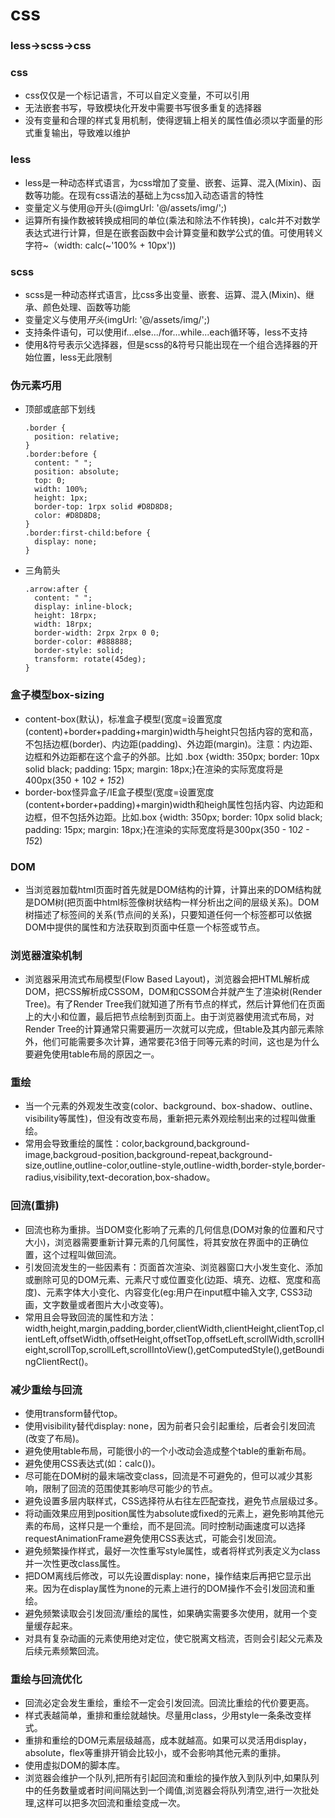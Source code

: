 # css

### less->scss->css

### css
  - css仅仅是一个标记语言，不可以自定义变量，不可以引用
  - 无法嵌套书写，导致模块化开发中需要书写很多重复的选择器
  - 没有变量和合理的样式复用机制，使得逻辑上相关的属性值必须以字面量的形式重复输出，导致难以维护

### less
  - less是一种动态样式语言，为css增加了变量、嵌套、运算、混入(Mixin)、函数等功能。在现有css语法的基础上为css加入动态语言的特性
  - 变量定义与使用@开头(@imgUrl: '@/assets/img/';)
  - 运算所有操作数被转换成相同的单位(乘法和除法不作转换)，calc并不对数学表达式进行计算，但是在嵌套函数中会计算变量和数学公式的值。可使用转义字符~（width: calc(~'100% + 10px'))

### scss
  - scss是一种动态样式语言，比css多出变量、嵌套、运算、混入(Mixin)、继承、颜色处理、函数等功能
  - 变量定义与使用$开头($imgUrl: '@/assets/img/';)
  - 支持条件语句，可以使用if...else.../for...while...each循环等，less不支持
  - 使用&符号表示父选择器，但是scss的&符号只能出现在一个组合选择器的开始位置，less无此限制

### 伪元素巧用
  - 顶部或底部下划线
    ```
    .border {
      position: relative;
    }
    .border:before {
      content: " ";
      position: absolute;
      top: 0;
      width: 100%;
      height: 1px;
      border-top: 1rpx solid #D8D8D8;
      color: #D8D8D8;
    }
    .border:first-child:before {
      display: none;
    }
    ```
  - 三角箭头
    ```
    .arrow:after {
      content: " ";
      display: inline-block;
      height: 18rpx;
      width: 18rpx;
      border-width: 2rpx 2rpx 0 0;
      border-color: #888888;
      border-style: solid;
      transform: rotate(45deg);
    }
    ```
    
### 盒子模型box-sizing
  - content-box(默认)，标准盒子模型(宽度=设置宽度(content)+border+padding+margin)width与height只包括内容的宽和高，不包括边框(border)、内边距(padding)、外边距(margin)。注意：内边距、边框和外边距都在这个盒子的外部。比如 .box {width: 350px; border: 10px solid black; padding: 15px; margin: 18px;}在渲染的实际宽度将是400px(350 + 10*2 + 15*2)
  - border-box怪异盒子/IE盒子模型(宽度=设置宽度(content+border+padding)+margin)width和heigh属性包括内容、内边距和边框，但不包括外边距。比如.box {width: 350px; border: 10px solid black; padding: 15px; margin: 18px;}在渲染的实际宽度将是300px(350 - 10*2 - 15*2)

### DOM
  - 当浏览器加载html页面时首先就是DOM结构的计算，计算出来的DOM结构就是DOM树(把页面中html标签像树状结构一样分析出之间的层级关系)。DOM树描述了标签间的关系(节点间的关系)，只要知道任何一个标签都可以依据DOM中提供的属性和方法获取到页面中任意一个标签或节点。

### 浏览器渲染机制
  - 浏览器采用流式布局模型(Flow Based Layout)，浏览器会把HTML解析成DOM，把CSS解析成CSSOM，DOM和CSSOM合并就产生了渲染树(Render Tree)。有了Render Tree我们就知道了所有节点的样式，然后计算他们在页面上的大小和位置，最后把节点绘制到页面上。由于浏览器使用流式布局，对Render Tree的计算通常只需要遍历一次就可以完成，但table及其内部元素除外，他们可能需要多次计算，通常要花3倍于同等元素的时间，这也是为什么要避免使用table布局的原因之一。

### 重绘
  - 当一个元素的外观发生改变(color、background、box-shadow、outline、visibility等属性)，但没有改变布局，重新把元素外观绘制出来的过程叫做重绘。
  - 常用会导致重绘的属性：color,background,background-image,backgroud-position,background-repeat,background-size,outline,outline-color,outline-style,outline-width,border-style,border-radius,visibility,text-decoration,box-shadow。

### 回流(重排)
  - 回流也称为重排。当DOM变化影响了元素的几何信息(DOM对象的位置和尺寸大小)，浏览器需要重新计算元素的几何属性，将其安放在界面中的正确位置，这个过程叫做回流。
  - 引发回流发生的一些因素有：页面首次渲染、浏览器窗口大小发生变化、添加或删除可见的DOM元素、元素尺寸或位置变化(边距、填充、边框、宽度和高度)、元素字体大小变化、内容变化(eg:用户在input框中输入文字, CSS3动画，文字数量或者图片大小改变等)。
  - 常用且会导致回流的属性和方法：width,height,margin,padding,border,clientWidth,clientHeight,clientTop,clientLeft,offsetWidth,offsetHeight,offsetTop,offsetLeft,scrollWidth,scrollHeight,scrollTop,scrollLeft,scrollIntoView(),getComputedStyle(),getBoundingClientRect()。

### 减少重绘与回流
  - 使用transform替代top。
  - 使用visibility替代display: none，因为前者只会引起重绘，后者会引发回流(改变了布局)。
  - 避免使用table布局，可能很小的一个小改动会造成整个table的重新布局。
  - 避免使用CSS表达式(如：calc())。
  - 尽可能在DOM树的最末端改变class，回流是不可避免的，但可以减少其影响，限制了回流的范围使其影响尽可能少的节点。
  - 避免设置多层内联样式，CSS选择符从右往左匹配查找，避免节点层级过多。
  - 将动画效果应用到position属性为absolute或fixed的元素上，避免影响其他元素的布局，这样只是一个重绘，而不是回流。同时控制动画速度可以选择requestAnimationFrame避免使用CSS表达式，可能会引发回流。
  - 避免频繁操作样式，最好一次性重写style属性，或者将样式列表定义为class并一次性更改class属性。
  - 把DOM离线后修改，可以先设置display: none，操作结束后再把它显示出来。因为在display属性为none的元素上进行的DOM操作不会引发回流和重绘。
  - 避免频繁读取会引发回流/重绘的属性，如果确实需要多次使用，就用一个变量缓存起来。
  - 对具有复杂动画的元素使用绝对定位，使它脱离文档流，否则会引起父元素及后续元素频繁回流。

### 重绘与回流优化
  - 回流必定会发生重绘，重绘不一定会引发回流。回流比重绘的代价要更高。
  - 样式表越简单，重排和重绘就越快。尽量用class，少用style一条条改变样式。
  - 重排和重绘的DOM元素层级越高，成本就越高。如果可以灵活用display，absolute，flex等重排开销会比较小，或不会影响其他元素的重排。
  - 使用虚拟DOM的脚本库。
  - 浏览器会维护一个队列,把所有引起回流和重绘的操作放入到队列中,如果队列中的任务数量或者时间间隔达到一个阈值,浏览器会将队列清空,进行一次批处理,这样可以把多次回流和重绘变成一次。
